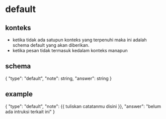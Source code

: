 # default
## konteks
- ketika tidak ada satupun konteks yang terpenuhi maka ini adalah schema default yang akan diberikan.
- ketika pesan tidak termasuk kedalam konteks manapun

## schema
{
  "type": "default",
  "note": string,
  "answer": string
}

## example
{
  "type": "default",
  "note": {{ tuliskan catatanmu disini }},
  "answer": "belum ada intruksi terkait ini"
}
